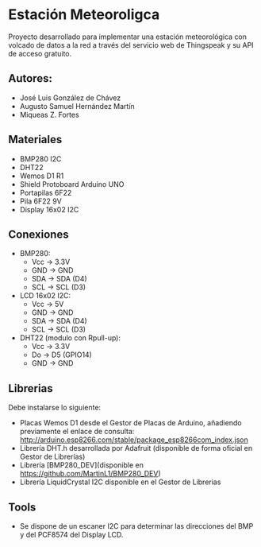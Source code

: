 # Estación Meteoroligca

Proyecto desarrollado para implementar una estación meteorológica con volcado de datos a la red a través del servicio web de Thingspeak y su API de acceso gratuito.

## Autores: 
- José Luis González de Chávez 
- Augusto Samuel Hernández Martín
- Miqueas Z. Fortes

## Materiales
- BMP280 I2C
- DHT22
- Wemos D1 R1
- Shield Protoboard Arduino UNO
- Portapilas 6F22
- Pila 6F22 9V
- Display 16x02 I2C

## Conexiones

- BMP280: 
	- Vcc -> 3.3V
	- GND -> GND
	- SDA -> SDA (D4)
	- SCL -> SCL (D3)
 - LCD 16x02 I2C:
 	- Vcc -> 5V
 	- GND -> GND
 	- SDA -> SDA (D4)
 	- SCL -> SCL (D3)
 - DHT22 (modulo con Rpull-up):
 	- Vcc -> 3.3V
 	- Do  -> D5 (GPIO14)
 	- GND -> GND

## Librerias

Debe instalarse lo siguiente:

- Placas Wemos D1 desde el Gestor de Placas de Arduino, añadiendo previamente el enlace de consulta: http://arduino.esp8266.com/stable/package_esp8266com_index.json
- Librería DHT.h desarrollada por Adafruit (disponible de forma oficial en Gestor de Librerías)
- Librería [BMP280_DEV](disponible en https://github.com/MartinL1/BMP280_DEV)
- Librería LiquidCrystal I2C disponible en el Gestor de Librerias

## Tools

- Se dispone de un escaner I2C para determinar las direcciones del BMP y del PCF8574 del Display LCD.
